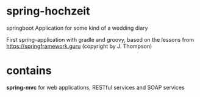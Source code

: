 # spring-hochzeit
springboot Application for some kind of a wedding diary

First spring-application with gradle and groovy, based on the lessons from https://springframework.guru (copyright by J. Thompson)

# contains
<b>spring-mvc</b> for web applications, RESTful services and SOAP services
